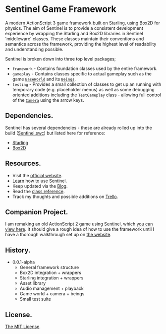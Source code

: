 # Sentinel Game Framework

A modern ActionScript 3 game framework built on Starling, using Box2D for physics. The aim of Sentinel is to provide a consistent development experience by wrapping the Starling and Box2D libraries in Sentinel 'middleware' classes. These classes maintain their conventions and semantics across the framework, providing the highest level of readability and understanding possible.

Sentinel is broken down into three top level packages;

* `framework` - Contains foundation classes used by the entire framework.
* `gameplay` - Contains classes specific to actual gameplay such as the game [`BaseWorld`](https://github.com/MartyWallace/Sentinel/blob/master/src/sentinel/gameplay/world/BaseWorld.as) and its [`Beings`](https://github.com/MartyWallace/Sentinel/blob/master/src/sentinel/gameplay/world/Being.as).
* `testing` - Provides a small collection of classes to get up an running with temporary code (e.g. placeholder menus) as well as some debugging oriented additions including the [`TestGameplay`](https://github.com/MartyWallace/Sentinel/blob/master/src/sentinel/testing/states/TestGameplay.as) class - allowing full control of the [`Camera`](https://github.com/MartyWallace/Sentinel/blob/master/src/sentinel/gameplay/world/Camera.as) using the arrow keys.


## Dependencies.

Sentinel has several dependencies - these are already rolled up into the build ([Sentinel.swc](https://github.com/MartyWallace/Sentinel/tree/master/bin)) but listed here for reference:

* [Starling](http://gamua.com/starling/)
* [Box2D](http://www.box2dflash.org/)


## Resources.
 
* Visit the [official website](http://sentinel.martywallace.com).
* [Learn](http://sentinel.martywallace.com/learn) how to use Sentinel.
* Keep updated via the [Blog](http://sentinel.martywallace.com/blog).
* Read the [class reference](http://sentinel.martywallace.com/reference).
* Track my thoughts and possible additions on [Trello](https://trello.com/b/MJgDRGyH/sentinel).


## Companion Project.

I am remaking an old ActionScript 2 game using Sentinel, which [you can view here](https://github.com/MartyWallace/DAZ3Sentinel). It should give a rough idea of how to use the framework until I have a thorough walkthrough set up on [the website](http://sentinel.martywallace.com).


## History.

* 0.0.1-alpha
	* General framework structure
	* Box2D integration + wrappers
	* Starling integration + wrappers
	* Asset library
	* Audio management + playback
	* Game world + camera + beings
	* Small test suite

## License.

[The MIT License](http://opensource.org/licenses/MIT).